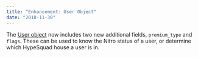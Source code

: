 ```yaml
---
title: "Enhancement: User Object"
date: "2018-11-30"
---
```


The [User object](/docs/resources/user#user-object) now includes two new additional fields, `premium_type` and `flags`. These can be used to know the Nitro status of a user, or determine which HypeSquad house a user is in.
